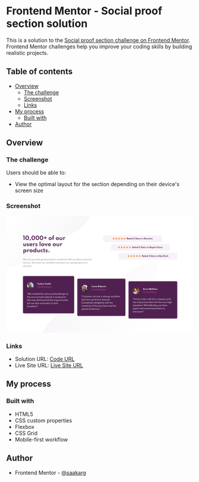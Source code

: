 # Frontend Mentor - Social proof section solution

This is a solution to the [Social proof section challenge on Frontend Mentor](https://www.frontendmentor.io/challenges/social-proof-section-6e0qTv_bA). Frontend Mentor challenges help you improve your coding skills by building realistic projects.

## Table of contents

- [Overview](#overview)
  - [The challenge](#the-challenge)
  - [Screenshot](#screenshot)
  - [Links](#links)
- [My process](#my-process)
  - [Built with](#built-with)
- [Author](#author)

## Overview

### The challenge

Users should be able to:

- View the optimal layout for the section depending on their device's screen size

### Screenshot

![](./screenshot.png)

### Links

- Solution URL: [Code URL](https://github.com/saakarg/social-proof-section)
- Live Site URL: [Live Site URL](https://social-proof-section-saakar.vercel.app/)

## My process

### Built with

- HTML5
- CSS custom properties
- Flexbox
- CSS Grid
- Mobile-first workflow

## Author

- Frontend Mentor - [@saakarg](https://www.frontendmentor.io/profile/saakarg)

